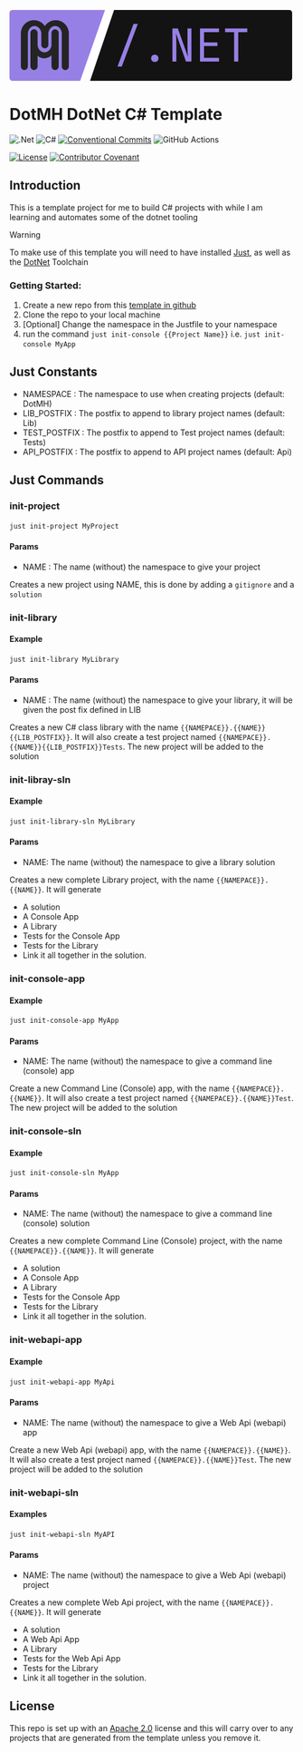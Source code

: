 ![DotMH](https://github.com/dotmh/dotmh/raw/master/dotnet-logo.png)

# DotMH DotNet C# Template

![.Net](https://img.shields.io/badge/.NET-5C2D91?style=for-the-badge&logo=.net&logoColor=white)
![C#](https://img.shields.io/badge/c%23-%23239120.svg?style=for-the-badge&logo=csharp&logoColor=white)
[![Conventional Commits](https://img.shields.io/badge/Conventional%20Commits-%23FE5196?style=for-the-badge&logo=conventionalcommits&logoColor=white)](https://conventionalcommits.org)
![GitHub Actions](https://img.shields.io/badge/github%20actions-%232671E5.svg?style=for-the-badge&logo=githubactions&logoColor=white)

[![License](https://img.shields.io/badge/License-Apache_2.0-blue.svg?style=for-the-badge&)](https://opensource.org/licenses/Apache-2.0)
[![Contributor Covenant](https://img.shields.io/badge/Contributor%20Covenant-2.1-4baaaa.svg?style=for-the-badge&)](code_of_conduct.md)

## Introduction

This is a template project for me to build C# projects with while I am learning and automates some of the dotnet tooling

> [!WARNING]
> To make use of this template you will need to have installed [Just](https://just.systems/man/en/introduction.html), as well as the
> [DotNet](https://dotnet.microsoft.com/en-us/download) Toolchain

### Getting Started:

1. Create a new repo from this
   [template in github](https://docs.github.com/en/repositories/creating-and-managing-repositories/creating-a-repository-from-a-template)
2. Clone the repo to your local machine
3. [Optional] Change the namespace in the Justfile to your namespace
4. run the command `just init-console {{Project Name}}` i.e. `just init-console MyApp`

## Just Constants

- NAMESPACE : The namespace to use when creating projects (default: DotMH)
- LIB_POSTFIX : The postfix to append to library project names (default: Lib)
- TEST_POSTFIX : The postfix to append to Test project names (default: Tests)
- API_POSTFIX : The postfix to append to API project names (default: Api)

## Just Commands

### init-project

```bash
just init-project MyProject
```

#### Params

- NAME : The name (without) the namespace to give your project

Creates a new project using NAME, this is done by adding a `gitignore` and a `solution`

### init-library

#### Example

```bash
just init-library MyLibrary
```

#### Params

- NAME : The name (without) the namespace to give your library, it will be given the post fix defined in LIB

Creates a new C# class library with the name `{{NAMEPACE}}.{{NAME}}{{LIB_POSTFIX}}`. It will also create a
test project named `{{NAMEPACE}}.{{NAME}}{{LIB_POSTFIX}}Tests`. The new project will be added to the solution

### init-libray-sln

#### Example

```bash
just init-library-sln MyLibrary
```

#### Params

- NAME: The name (without) the namespace to give a library solution

Creates a new complete Library project, with the name `{{NAMEPACE}}.{{NAME}}`. It will generate

- A solution
- A Console App
- A Library
- Tests for the Console App
- Tests for the Library
- Link it all together in the solution.

### init-console-app

#### Example

```bash
just init-console-app MyApp
```

#### Params

- NAME: The name (without) the namespace to give a command line (console) app

Create a new Command Line (Console) app, with the name `{{NAMEPACE}}.{{NAME}}`. It will also create a
test project named `{{NAMEPACE}}.{{NAME}}Test`. The new project will be added to the solution

### init-console-sln

#### Example

```bash
just init-console-sln MyApp
```

#### Params

- NAME: The name (without) the namespace to give a command line (console) solution

Creates a new complete Command Line (Console) project, with the name `{{NAMEPACE}}.{{NAME}}`. It will generate

- A solution
- A Console App
- A Library
- Tests for the Console App
- Tests for the Library
- Link it all together in the solution.

### init-webapi-app

#### Example

```bash
just init-webapi-app MyApi
```

#### Params

- NAME: The name (without) the namespace to give a Web Api (webapi) app

Create a new Web Api (webapi) app, with the name `{{NAMEPACE}}.{{NAME}}`. It will also create a
test project named `{{NAMEPACE}}.{{NAME}}Test`. The new project will be added to the solution

### init-webapi-sln

#### Examples

```bash
just init-webapi-sln MyAPI
```

#### Params

- NAME: The name (without) the namespace to give a Web Api (webapi) project

Creates a new complete Web Api project, with the name `{{NAMEPACE}}.{{NAME}}`. It will generate

- A solution
- A Web Api App
- A Library
- Tests for the Web Api App
- Tests for the Library
- Link it all together in the solution.

## License

This repo is set up with an [Apache 2.0](https://opensource.org/license/apache-2-0) license and this will carry over to any projects that are
generated from the template unless you remove it.
